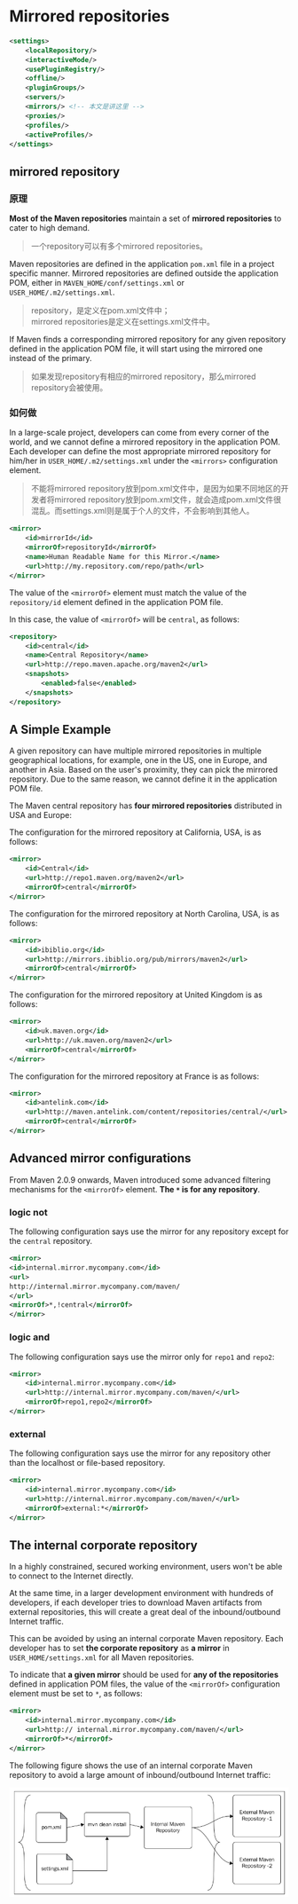 # Mirrored repositories

```xml
<settings>
    <localRepository/>
    <interactiveMode/>
    <usePluginRegistry/>
    <offline/>
    <pluginGroups/>
    <servers/>
    <mirrors/> <!-- 本文是讲这里 -->
    <proxies/>
    <profiles/>
    <activeProfiles/>
</settings>
```

## mirrored repository

### 原理

**Most of the Maven repositories** maintain a set of **mirrored repositories** to cater to high demand. 

> 一个repository可以有多个mirrored repositories。

Maven repositories are defined in the application `pom.xml` file in a project specific manner. Mirrored repositories are defined outside the application POM, either in `MAVEN_HOME/conf/settings.xml` or `USER_HOME/.m2/settings.xml`. 

> repository，是定义在pom.xml文件中；  
> mirrored repositories是定义在settings.xml文件中。


If Maven finds a corresponding mirrored repository for any given repository defined
in the application POM file, it will start using the mirrored one instead of the primary.

> 如果发现repository有相应的mirrored repository，那么mirrored repository会被使用。

### 如何做

In a large-scale project, developers can come from every corner of the world, and we cannot define a mirrored repository in the application POM. Each developer can define the most appropriate mirrored repository for him/her in `USER_HOME/.m2/settings.xml` under the `<mirrors>` configuration element.

> 不能将mirrored repository放到pom.xml文件中，是因为如果不同地区的开发者将mirrored repository放到pom.xml文件，就会造成pom.xml文件很混乱。而settings.xml则是属于个人的文件，不会影响到其他人。

```xml
<mirror>
    <id>mirrorId</id>
    <mirrorOf>repositoryId</mirrorOf>
    <name>Human Readable Name for this Mirror.</name>
    <url>http://my.repository.com/repo/path</url>
</mirror>
```

The value of the `<mirrorOf>` element must match the value of the `repository/id` element defined in the application POM file.

In this case, the value of `<mirrorOf>` will be `central`, as follows:

```xml
<repository>
    <id>central</id>
    <name>Central Repository</name>
    <url>http://repo.maven.apache.org/maven2</url>
    <snapshots>
        <enabled>false</enabled>
    </snapshots>
</repository>
```



## A Simple Example

A given repository can have multiple mirrored repositories in multiple geographical locations, for example, one in the US, one in Europe, and another in Asia. Based on the user's proximity, they can pick the mirrored repository. Due to the same reason, we cannot define it in the application POM file. 

The Maven central repository has **four mirrored repositories** distributed in USA and Europe:

The configuration for the mirrored repository at California, USA, is as follows:

```xml
<mirror>
    <id>Central</id>
    <url>http://repo1.maven.org/maven2</url>
    <mirrorOf>central</mirrorOf>
</mirror>
```

The configuration for the mirrored repository at North Carolina, USA, is as follows:

```xml
<mirror>
    <id>ibiblio.org</id>
    <url>http://mirrors.ibiblio.org/pub/mirrors/maven2</url>
    <mirrorOf>central</mirrorOf>
</mirror>
```

The configuration for the mirrored repository at United Kingdom is as follows:

```xml
<mirror>
    <id>uk.maven.org</id>
    <url>http://uk.maven.org/maven2</url>
    <mirrorOf>central</mirrorOf>
</mirror>
```

The configuration for the mirrored repository at France is as follows:

```xml
<mirror>
    <id>antelink.com</id>
    <url>http://maven.antelink.com/content/repositories/central/</url>
    <mirrorOf>central</mirrorOf>
</mirror>
```

## Advanced mirror configurations

From Maven 2.0.9 onwards, Maven introduced some advanced filtering mechanisms for the `<mirrorOf>` element. **The `*` is for any repository**. 

### logic not

The following configuration says use the mirror for any repository except for the
`central` repository.

```xml
<mirror>
<id>internal.mirror.mycompany.com</id>
<url>
http://internal.mirror.mycompany.com/maven/
</url>
<mirrorOf>*,!central</mirrorOf>
</mirror>
```

### logic and

The following configuration says use the mirror only for `repo1` and `repo2`:

```xml
<mirror>
    <id>internal.mirror.mycompany.com</id>
    <url>http://internal.mirror.mycompany.com/maven/</url>
    <mirrorOf>repo1,repo2</mirrorOf>
</mirror>
```

### external

The following configuration says use the mirror for any repository other than the localhost or file-based repository. 

```xml
<mirror>
    <id>internal.mirror.mycompany.com</id>
    <url>http://internal.mirror.mycompany.com/maven/</url>
    <mirrorOf>external:*</mirrorOf>
</mirror>
```

## The internal corporate repository

In a highly constrained, secured working environment, users won't be able to connect to the Internet directly. 

At the same time, in a larger development environment with hundreds of developers, if each developer tries to download Maven artifacts from external repositories, this will create a great deal of the inbound/outbound Internet traffic. 

This can be avoided by using an internal corporate Maven repository. Each developer has to set **the corporate repository** as **a mirror** in `USER_HOME/settings.xml` for all Maven repositories. 

To indicate that **a given mirror** should be used for **any of the repositories** defined in application POM files, the value of the `<mirrorOf>` configuration element must be set to `*`, as follows:

```xml
<mirror>
    <id>internal.mirror.mycompany.com</id>
    <url>http:// internal.mirror.mycompany.com/maven/</url>
    <mirrorOf>*</mirrorOf>
</mirror>
```

The following figure shows the use of an internal corporate Maven repository to
avoid a large amount of inbound/outbound Internet traffic:

![](images/internal-maven-repository.png)
